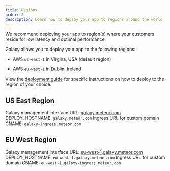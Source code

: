 ```yaml
---
title: Regions
order: 8
description: Learn how to deploy your app to regions around the world
---
```


We recommend deploying your app to region(s) where your customers reside for low latency and optimal performance.

Galaxy allows you to deploy your app to the following regions:

- AWS `us-east-1` in Virgina, USA (default region)

- AWS `eu-west-1` in Dublin, Ireland

View the [deployment guide](deploy-guide.html) for specific instructions on how to deploy to the region of your choice.

<h2 id="us-east">US East Region</h2>

Galaxy management interface URL: [galaxy.meteor.com](https://galaxy.meteor.com)
DEPLOY_HOSTNAME: `galaxy.meteor.com`
Ingress URL for custom domain CNAME: `galaxy-ingress.meteor.com`

<h2 id="eu-west">EU West Region</h2>

Galaxy management interface URL: [eu-west-1.galaxy.meteor.com](https://eu-west-1.galaxy.meteor.com/)
DEPLOY_HOSTNAME: `eu-west-1.galaxy.meteor.com`
Ingress URL for custom domain CNAME: `eu-west-1.galaxy-ingress.meteor.com`
